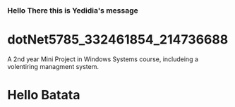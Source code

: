 ### Hello There this is Yedidia's message
# dotNet5785_332461854_214736688
A 2nd year Mini Project in Windows Systems course, includeing a volentiring managment system.
# Hello Batata 